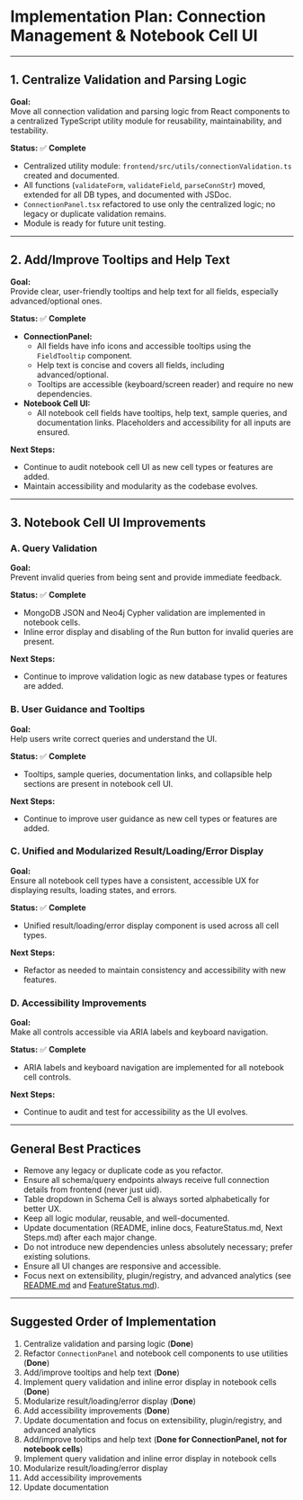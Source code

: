 # Implementation Plan: Connection Management & Notebook Cell UI

---

## 1. Centralize Validation and Parsing Logic

**Goal:**  
Move all connection validation and parsing logic from React components to a centralized TypeScript utility module for reusability, maintainability, and testability.

**Status:** ✅ **Complete**
- Centralized utility module: `frontend/src/utils/connectionValidation.ts` created and documented.
- All functions (`validateForm`, `validateField`, `parseConnStr`) moved, extended for all DB types, and documented with JSDoc.
- `ConnectionPanel.tsx` refactored to use only the centralized logic; no legacy or duplicate validation remains.
- Module is ready for future unit testing.

---

## 2. Add/Improve Tooltips and Help Text

**Goal:**  
Provide clear, user-friendly tooltips and help text for all fields, especially advanced/optional ones.

**Status:** ✅ **Complete**
- **ConnectionPanel:**
  - All fields have info icons and accessible tooltips using the `FieldTooltip` component.
  - Help text is concise and covers all fields, including advanced/optional.
  - Tooltips are accessible (keyboard/screen reader) and require no new dependencies.
- **Notebook Cell UI:**
  - All notebook cell fields have tooltips, help text, sample queries, and documentation links. Placeholders and accessibility for all inputs are ensured.

**Next Steps:**
- Continue to audit notebook cell UI as new cell types or features are added.
- Maintain accessibility and modularity as the codebase evolves.

---

## 3. Notebook Cell UI Improvements

### A. Query Validation

**Goal:**  
Prevent invalid queries from being sent and provide immediate feedback.

**Status:** ✅ **Complete**
- MongoDB JSON and Neo4j Cypher validation are implemented in notebook cells.
- Inline error display and disabling of the Run button for invalid queries are present.

**Next Steps:**
- Continue to improve validation logic as new database types or features are added.

### B. User Guidance and Tooltips

**Goal:**  
Help users write correct queries and understand the UI.

**Status:** ✅ **Complete**
- Tooltips, sample queries, documentation links, and collapsible help sections are present in notebook cell UI.

**Next Steps:**
- Continue to improve user guidance as new cell types or features are added.

### C. Unified and Modularized Result/Loading/Error Display

**Goal:**  
Ensure all notebook cell types have a consistent, accessible UX for displaying results, loading states, and errors.

**Status:** ✅ **Complete**
- Unified result/loading/error display component is used across all cell types.

**Next Steps:**
- Refactor as needed to maintain consistency and accessibility with new features.

### D. Accessibility Improvements

**Goal:**  
Make all controls accessible via ARIA labels and keyboard navigation.

**Status:** ✅ **Complete**
- ARIA labels and keyboard navigation are implemented for all notebook cell controls.

**Next Steps:**
- Continue to audit and test for accessibility as the UI evolves.

---

## General Best Practices

- Remove any legacy or duplicate code as you refactor.
- Ensure all schema/query endpoints always receive full connection details from frontend (never just uid).
- Table dropdown in Schema Cell is always sorted alphabetically for better UX.
- Keep all logic modular, reusable, and well-documented.
- Update documentation (README, inline docs, FeatureStatus.md, Next Steps.md) after each major change.
- Do not introduce new dependencies unless absolutely necessary; prefer existing solutions.
- Ensure all UI changes are responsive and accessible.
- Focus next on extensibility, plugin/registry, and advanced analytics (see [README.md](./README.md) and [FeatureStatus.md](./FeatureStatus.md)).

---

## Suggested Order of Implementation

1. Centralize validation and parsing logic (**Done**)
2. Refactor `ConnectionPanel` and notebook cell components to use utilities (**Done**)
3. Add/improve tooltips and help text (**Done**)
4. Implement query validation and inline error display in notebook cells (**Done**)
5. Modularize result/loading/error display (**Done**)
6. Add accessibility improvements (**Done**)
7. Update documentation and focus on extensibility, plugin/registry, and advanced analytics
3. Add/improve tooltips and help text (**Done for ConnectionPanel, not for notebook cells**)
4. Implement query validation and inline error display in notebook cells
5. Modularize result/loading/error display
6. Add accessibility improvements
7. Update documentation

